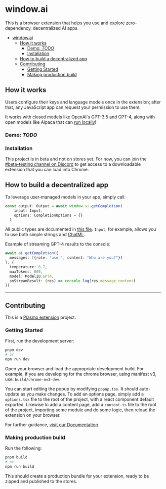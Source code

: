 # window.ai

This is a browser extension that helps you use and explore zero-dependency, decentralized AI apps.

- [window.ai](#windowai)
  - [How it works](#how-it-works)
    - [Demo: *TODO*](#demo-todo)
    - [Installation](#installation)
  - [How to build a decentralized app](#how-to-build-a-decentralized-app)
  - [Contributing](#contributing)
    - [Getting Started](#getting-started)
    - [Making production build](#making-production-build)

## How it works

Users configure their keys and language models once in the extension; after that, any JavaScript app can request your permission to use them.

It works with closed models like OpenAI's GPT-3.5 and GPT-4, along with open models like Alpaca that can [run locally](https://github.com/alexanderatallah/Alpaca-Turbo/blob/main/api.py)!

### Demo: *TODO*

### Installation

This project is in beta and not on stores yet. For now, you can join the [#beta-testing channel on Discord](https://discord.gg/KBPhAPEJNj) to get access to a downloadable extension that you can load into Chrome.

## How to build a decentralized app

To leverage user-managed models in your app, simply call:

```ts
const output: Output = await window.ai.getCompletion(
    input: Input,
    options: CompletionOptions = {}
  )
```

All public types are documented in [this file](/src/public-interface.ts). `Input`, for example, allows you to use both simple strings and [ChatML](https://github.com/openai/openai-python/blob/main/chatml.md).

Example of streaming GPT-4 results to the console:

```ts
await ai.getCompletion({
  messages: [{role: "user", content: "Who are you?"}]
}, {
  temperature: 0.7,
  maxTokens: 800,
  model: ModelID.GPT4,
  onStreamResult: (res) => console.log(res.message.content)
})
```

---

## Contributing

This is a [Plasmo extension](https://docs.plasmo.com/) project.

### Getting Started

First, run the development server:

```bash
pnpm dev
# or
npm run dev
```

Open your browser and load the appropriate development build. For example, if you are developing for the chrome browser, using manifest v3, use: `build/chrome-mv3-dev`.

You can start editing the popup by modifying `popup.tsx`. It should auto-update as you make changes. To add an options page, simply add a `options.tsx` file to the root of the project, with a react component default exported. Likewise to add a content page, add a `content.ts` file to the root of the project, importing some module and do some logic, then reload the extension on your browser.

For further guidance, [visit our Documentation](https://docs.plasmo.com/)

### Making production build

Run the following:

```bash
pnpm build
# or
npm run build
```

This should create a production bundle for your extension, ready to be zipped and published to the stores.
